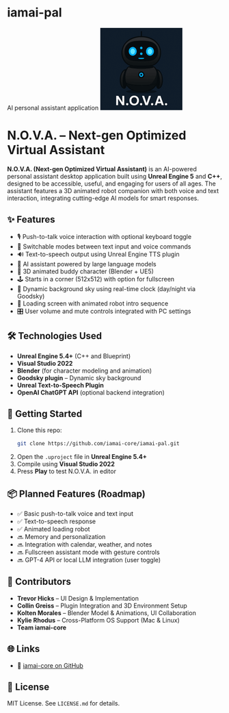 # iamai-pal
AI personal assistant application
![N.O.V.A. Project Image](Content/Images/novaprojectimage.png)
# N.O.V.A. – Next-gen Optimized Virtual Assistant

**N.O.V.A. (Next-gen Optimized Virtual Assistant)** is an AI-powered personal assistant desktop application built using **Unreal Engine 5** and **C++**, designed to be accessible, useful, and engaging for users of all ages. The assistant features a 3D animated robot companion with both voice and text interaction, integrating cutting-edge AI models for smart responses.

## ✨ Features

- 🎙️ Push-to-talk voice interaction with optional keyboard toggle
- 🔄 Switchable modes between text input and voice commands
- 🔊 Text-to-speech output using Unreal Engine TTS plugin
- 🧠 AI assistant powered by large language models
- 🤖 3D animated buddy character (Blender + UE5)
- 🕹️ Starts in a corner (512x512) with option for fullscreen
- 🌅 Dynamic background sky using real-time clock (day/night via Goodsky)
- 🔄 Loading screen with animated robot intro sequence
- 🎛️ User volume and mute controls integrated with PC settings

## 🛠️ Technologies Used

- **Unreal Engine 5.4+** (C++ and Blueprint)
- **Visual Studio 2022**
- **Blender** (for character modeling and animation)
- **Goodsky plugin** – Dynamic sky background
- **Unreal Text-to-Speech Plugin**
- **OpenAI ChatGPT API** (optional backend integration)

## 🚀 Getting Started

1. Clone this repo:
   ```bash
   git clone https://github.com/iamai-core/iamai-pal.git
   ```
2. Open the `.uproject` file in **Unreal Engine 5.4+**
3. Compile using **Visual Studio 2022**
4. Press **Play** to test N.O.V.A. in editor

## 📦 Planned Features (Roadmap)

- ✅ Basic push-to-talk voice and text input
- ✅ Text-to-speech response
- ✅ Animated loading robot
- 🔜 Memory and personalization
- 🔜 Integration with calendar, weather, and notes
- 🔜 Fullscreen assistant mode with gesture controls
- 🔜 GPT-4 API or local LLM integration (user toggle)

## 👥 Contributors

- **Trevor Hicks** – UI Design & Implementation
- **Collin Greiss** – Plugin Integration and 3D Environment Setup
- **Kolten Morales** – Blender Model & Animations, UI Collaboration
- **Kylie Rhodus** – Cross-Platform OS Support (Mac & Linux)
- **Team iamai-core**

## 🌐 Links

- 🔗 [iamai-core on GitHub](https://github.com/iamai-core)

## 📄 License

MIT License. See `LICENSE.md` for details.
